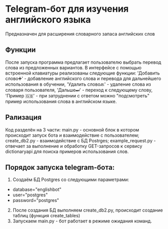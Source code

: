 # Telegram-бот для изучения английского языка

Предназначен для расширения словарного запаса английских слов

## Функции
После запуска программа предлагает пользователю выбрать перевод слова из предложенных вариантов. В интерфейсе с помощью встроенной клавиатуры реализованы следующие функции:
'Добавить слово➕' - добавление английского слова и перевода для дальнейшего использования в обучении,
'Удалить слово🔙' - удаление слова из словаря пользователя,
'Дальше⏭' - переход к следующему слову,
'Пример 🇬🇧' - при затруднении с ответом можно "подсмотреть" пример использования слова в английском языке.

## Рализация
Код разделён на 3 части:
main.py - основной блок в котором происходит запуск бота и взаимодействие с пользователем;
create_db2.py - взаимодействие с БД Postrges;
example_request.py - отвечает за выполнение и обработку GET-запросов к сервису dictionaryapi для поиска примеров использования слов.

## Порядок запуска telegram-бота:
1. Создаём БД Postgres со следующими параметрами:
- database="englishbot"
- user="postgres"
- password="postgres"
2. После создания БД выполняем create_db2.py, происходит создание таблиц (функция create_tables)
3. Запускаем main.py - бот работает в режиме ожидания команд.


